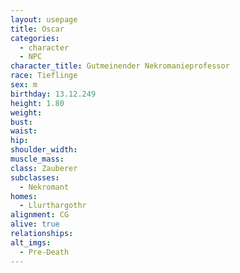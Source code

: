```yaml
---
layout: usepage
title: Oscar
categories:
  - character
  - NPC
character_title: Gutmeinender Nekromanieprofessor
race: Tieflinge
sex: m
birthday: 13.12.249
height: 1.80
weight: 
bust: 
waist: 
hip: 
shoulder_width: 
muscle_mass: 
class: Zauberer
subclasses:
  - Nekromant
homes:
  - Llurthargothr
alignment: CG
alive: true
relationships:
alt_imgs:
  - Pre-Death
---
```


<!--more-->
